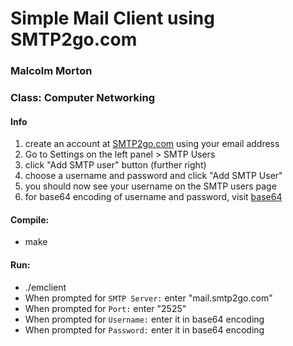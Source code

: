 # Simple Mail Client using SMTP2go.com

### Malcolm Morton

### Class: Computer Networking

#### Info

1. create an account at [SMTP2go.com](https://www.smtp2go.com) using your email address
2. Go to Settings on the left panel > SMTP Users
3. click "Add SMTP user" button (further right)
4. choose a username and password and click "Add SMTP User"
5. you should now see your username on the SMTP users page
6. for base64 encoding of username and password, visit [base64](https://www.base64encode.org/)

#### Compile:

- make

#### Run:

- ./emclient
- When prompted for `SMTP Server:` enter "mail.smtp2go.com"
- When prompted for `Port:` enter "2525"
- When prompted for `Username:` enter it in base64 encoding
- When prompted for `Password:` enter it in base64 encoding
